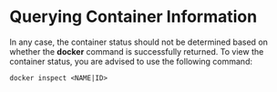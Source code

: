 # Querying Container Information<a name="EN-US_TOPIC_0184808230"></a>

In any case, the container status should not be determined based on whether the  **docker**  command is successfully returned. To view the container status, you are advised to use the following command:

```
docker inspect <NAME|ID>
```

